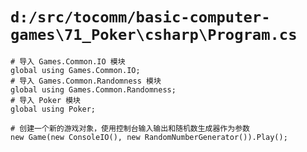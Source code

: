 # `d:/src/tocomm/basic-computer-games\71_Poker\csharp\Program.cs`

```
# 导入 Games.Common.IO 模块
global using Games.Common.IO;
# 导入 Games.Common.Randomness 模块
global using Games.Common.Randomness;
# 导入 Poker 模块
global using Poker;

# 创建一个新的游戏对象，使用控制台输入输出和随机数生成器作为参数
new Game(new ConsoleIO(), new RandomNumberGenerator()).Play();
```